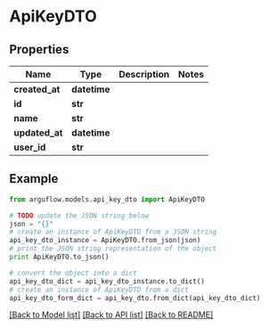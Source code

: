 # ApiKeyDTO


## Properties

Name | Type | Description | Notes
------------ | ------------- | ------------- | -------------
**created_at** | **datetime** |  | 
**id** | **str** |  | 
**name** | **str** |  | 
**updated_at** | **datetime** |  | 
**user_id** | **str** |  | 

## Example

```python
from arguflow.models.api_key_dto import ApiKeyDTO

# TODO update the JSON string below
json = "{}"
# create an instance of ApiKeyDTO from a JSON string
api_key_dto_instance = ApiKeyDTO.from_json(json)
# print the JSON string representation of the object
print ApiKeyDTO.to_json()

# convert the object into a dict
api_key_dto_dict = api_key_dto_instance.to_dict()
# create an instance of ApiKeyDTO from a dict
api_key_dto_form_dict = api_key_dto.from_dict(api_key_dto_dict)
```
[[Back to Model list]](../README.md#documentation-for-models) [[Back to API list]](../README.md#documentation-for-api-endpoints) [[Back to README]](../README.md)


